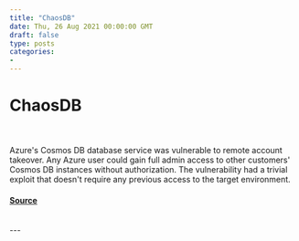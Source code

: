 ```yaml
---
title: "ChaosDB"
date: Thu, 26 Aug 2021 00:00:00 GMT
draft: false
type: posts
categories: 
- 
---
```

# ChaosDB

<br/>

<br/>
Azure's Cosmos DB database service was vulnerable to remote account takeover. Any Azure user could gain full admin access to other customers' Cosmos DB instances without authorization. The vulnerability had a trivial exploit that doesn't require any previous access to the target environment.

#### [Source](https://www.cloudvulndb.org/chaosdb)

<br/>
---
